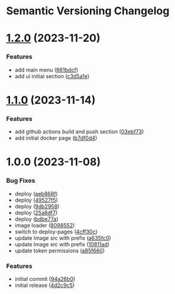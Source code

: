 # Semantic Versioning Changelog

# [1.2.0](https://github.com/TsonasIoannis/next-boilerplate/compare/v1.1.0...v1.2.0) (2023-11-20)


### Features

* add main menu ([661bdcf](https://github.com/TsonasIoannis/next-boilerplate/commit/661bdcf19ca7a74001904fd24ef6669ca8fc8136))
* add ui initial section ([c3d5a1e](https://github.com/TsonasIoannis/next-boilerplate/commit/c3d5a1ee104b79b966cebeec9d5eb6589c1098c4))

# [1.1.0](https://github.com/TsonasIoannis/next-boilerplate/compare/v1.0.0...v1.1.0) (2023-11-14)


### Features

* add github actions build and push section ([03ebf73](https://github.com/TsonasIoannis/next-boilerplate/commit/03ebf736aa7f3d11a5ca1900f6d2d1b2c4652a88))
* add initial docker page ([b7df0d4](https://github.com/TsonasIoannis/next-boilerplate/commit/b7df0d4d361d7e6396537739f3bf7a4a11a2e909))

# 1.0.0 (2023-11-08)


### Bug Fixes

* deploy ([aeb868f](https://github.com/TsonasIoannis/next-boilerplate/commit/aeb868f545df572d3549f08126901c7b6b566bff))
* deploy ([49527f5](https://github.com/TsonasIoannis/next-boilerplate/commit/49527f582ceab3c3a175efb1dc23ec315208e629))
* deploy ([9db2958](https://github.com/TsonasIoannis/next-boilerplate/commit/9db29586be1a71a6c581b39cd9c2cc8f57772ab7))
* deploy ([25a8df7](https://github.com/TsonasIoannis/next-boilerplate/commit/25a8df7995aa8e226f55702aaf86d4802040213d))
* deploy ([bdbe77a](https://github.com/TsonasIoannis/next-boilerplate/commit/bdbe77aae31c14f3c1c334703881ba36c4f89704))
* image loader ([8098552](https://github.com/TsonasIoannis/next-boilerplate/commit/80985520727a270cba36a01ce68718d56b34c6c6))
* switch to deploy-pages ([4cff30c](https://github.com/TsonasIoannis/next-boilerplate/commit/4cff30c0efb6196975ab9ecb9b4969cb3e756211))
* update Image src with prefix ([a635fc0](https://github.com/TsonasIoannis/next-boilerplate/commit/a635fc0a3e7851ee89fd498059a8fef910f9357e))
* update Image src with prefix ([10811ad](https://github.com/TsonasIoannis/next-boilerplate/commit/10811adf79ffda81733c19f2219aca73d2fb95ac))
* update token permissions ([a85f660](https://github.com/TsonasIoannis/next-boilerplate/commit/a85f66010b4b35ea11bdaf3e3f055bcca27d2ccd))


### Features

* initial commit ([94a26b0](https://github.com/TsonasIoannis/next-boilerplate/commit/94a26b074a2dc0ce62dceca70dca12abe6782765))
* initial release ([4d2c9c5](https://github.com/TsonasIoannis/next-boilerplate/commit/4d2c9c59143c586cf931dca82b70119b7bfc6e37))
